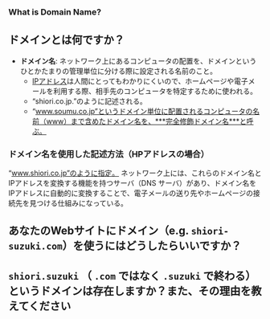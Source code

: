### What is Domain Name?

## ドメインとは何ですか？

- **ドメイン名**: ネットワーク上にあるコンピュータの配置を、ドメインというひとかたまりの管理単位に分ける際に設定される名前のこと。
    - [IPアドレス](./HowDoesTheInternetWork)は人間にとってもわかりにくいので、ホームページや電子メールを利用する際、相手先のコンピュータを特定するために使われる。
    - “shiori.co.jp.”のように記述される。
    - “www.soumu.co.jp”というドメイン単位に配置されるコンピュータの名前（www）まで含めたドメイン名を、***完全修飾ドメイン名***と呼ぶ。

### ドメイン名を使用した記述方法（HPアドレスの場合）
“www.shiori.co.jp”のように指定。
ネットワーク上には、これらのドメイン名とIPアドレスを変換する機能を持つサーバ（DNS サーバ）があり、ドメイン名をIPアドレスに自動的に変換することで、電子メールの送り先やホームページの接続先を見つける仕組みになっている。


## あなたのWebサイトにドメイン（e.g. `shiori-suzuki.com`）を使うにはどうしたらいいですか？

## `shiori.suzuki` （ `.com` ではなく `.suzuki` で終わる）というドメインは存在しますか？また、その理由を教えてください
